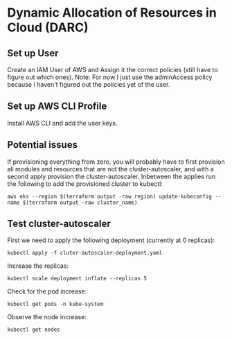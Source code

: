# Dynamic Allocation of Resources in Cloud (DARC)

## Set up User
Create an IAM User of AWS and Assign it the correct policies (still have to figure out which ones).
Note: For now I just use the adminAccess policy because I haven't figured out the policies yet of the user.

## Set up AWS CLI Profile
Install AWS CLI and add the user keys.

## Potential issues
If provisioning everything from zero, you will probably have to first provision all modules and resources that are not the cluster-autoscaler, and with a second apply provision the cluster-autoscaler. Inbetween the applies run the following to add the provisioned cluster to kubectl: 
```
aws eks --region $(terraform output -raw region) update-kubeconfig --name $(terraform output -raw cluster_name)
```

## Test cluster-autoscaler
First we need to apply the following deployment (currently at 0 replicas):
```
kubectl apply -f cluter-autoscaler-deployment.yaml
```
Increase the replicas:
```
kubectl scale deployment inflate --replicas 5
```
Check for the pod increase:
```
kubectl get pods -n kube-system
```
Observe the node increase:
```
kubectl get nodes
```

